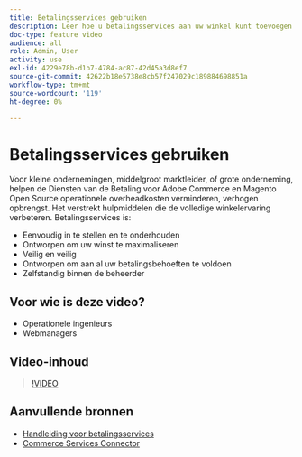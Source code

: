 ```yaml
---
title: Betalingsservices gebruiken
description: Leer hoe u betalingsservices aan uw winkel kunt toevoegen en de operationele overhead kunt verminderen, de inkomsten kunt verhogen en de volledige verkoopervaring kunt verbeteren.
doc-type: feature video
audience: all
role: Admin, User
activity: use
exl-id: 4229e78b-d1b7-4784-ac87-42d45a3d8ef7
source-git-commit: 42622b18e5738e8cb57f247029c189884698851a
workflow-type: tm+mt
source-wordcount: '119'
ht-degree: 0%

---
```


# Betalingsservices gebruiken

Voor kleine ondernemingen, middelgroot marktleider, of grote onderneming, helpen de Diensten van de Betaling voor Adobe Commerce en Magento Open Source operationele overheadkosten verminderen, verhogen opbrengst. Het verstrekt hulpmiddelen die de volledige winkelervaring verbeteren. Betalingsservices is:

- Eenvoudig in te stellen en te onderhouden
- Ontworpen om uw winst te maximaliseren
- Veilig en veilig
- Ontworpen om aan al uw betalingsbehoeften te voldoen
- Zelfstandig binnen de beheerder

## Voor wie is deze video?

- Operationele ingenieurs
- Webmanagers

## Video-inhoud

>[!VIDEO](https://video.tv.adobe.com/v/343990?quality=12&learn=on)

## Aanvullende bronnen

- [Handleiding voor betalingsservices](https://experienceleague.adobe.com/docs/commerce-merchant-services/payment-services/guide-overview.html)
- [Commerce Services Connector](https://experienceleague.adobe.com/docs/commerce-merchant-services/user-guides/integration-services/saas.html)
